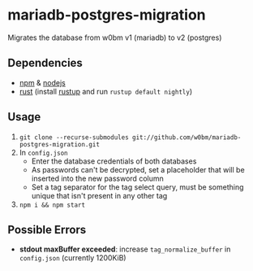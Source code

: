 # mariadb-postgres-migration
Migrates the database from w0bm v1 (mariadb) to v2 (postgres)

## Dependencies
* [npm](https://github.com/npm/npm) & [nodejs](https://github.com/nodejs/node)
* [rust](https://github.com/rust-lang/rust) (install [rustup](https://github.com/rust-lang-nursery/rustup.rs) and run `rustup default nightly`)

## Usage
1. `git clone --recurse-submodules git://github.com/w0bm/mariadb-postgres-migration.git`
2. In `config.json`
    * Enter the database credentials of both databases
    * As passwords can't be decrypted, set a placeholder that will be inserted into the new password column
    * Set a tag separator for the tag select query, must be something unique that isn't present in any other tag
3. `npm i && npm start`

## Possible Errors
* **stdout maxBuffer exceeded**: increase `tag_normalize_buffer` in `config.json` (currently 1200KiB)
